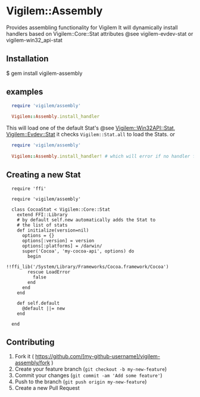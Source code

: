 # Vigilem::Assembly
  Provides assembling functionality for Vigilem
  It will dynamically install handlers based on Vigilem::Core::Stat attributes
  @see vigilem-evdev-stat or vigilem-win32_api-stat
  
## Installation
  $ gem install vigilem-assembly
  
## examples
```ruby
  require 'vigilem/assembly'
  
  Vigilem::Assembly.install_handler
```
  This will load one of the default Stat's @see [Vigilem::Win32API::Stat](https://github.com/jtzero/vigilem-win32_api-stat), [Vigilem::Evdev::Stat](https://github.com/jtzero/vigilem-evdev-stat)
  it checks ```Vigilem::Stat.all``` to load the Stats.
or
```ruby
  require 'vigilem/assembly'
  
  Vigilem::Assembly.install_handler! # which will error if no handler found
```

## Creating a new Stat
```
  require 'ffi'
  
  require 'vigilem/assembly'
  
  class CocoaStat < Vigilem::Core::Stat
    extend FFI::Library
    # by default self.new automatically adds the Stat to 
    # the list of stats
    def initialize(version=nil)
      options = {}
      options[:version] = version
      options[:platforms] = /darwin/
      super('Cocoa', 'my-cocoa-api', options) do 
        begin
          !!ffi_lib('/System/Library/Frameworks/Cocoa.framework/Cocoa')
        rescue LoadError
          false
        end
      end
    end
    
    def self.default
      @default ||= new
    end
    
  end
```

## Contributing

1. Fork it ( https://github.com/[my-github-username]/vigilem-assembly/fork )
2. Create your feature branch (`git checkout -b my-new-feature`)
3. Commit your changes (`git commit -am 'Add some feature'`)
4. Push to the branch (`git push origin my-new-feature`)
5. Create a new Pull Request
